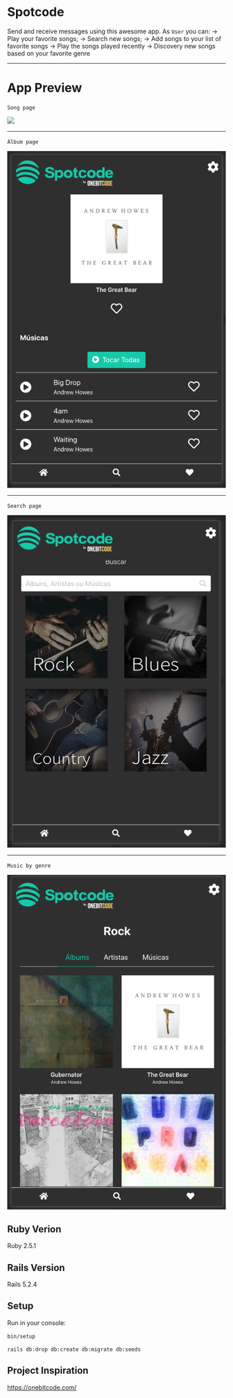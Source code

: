 # Spotcode
Send and receive messages using this awesome app.
As `User` you can:
  -> Play your favorite songs;
  -> Search new songs;
  -> Add songs to your list of favorite songs
  -> Play the songs played recently
  -> Discovery new songs based on your favorite genre
- - - - -
# App Preview
`Song page`

  ![](app/assets/images/readme/chat.png)

- - - - -

`Album page`

  ![](app/assets/images/readme/album.png)

- - - - -

`Search page`

  ![](app/assets/images/readme/search.png)

- - - - -

`Music by genre`

  ![](app/assets/images/readme/genre.png)

## Ruby Verion
Ruby 2.5.1

## Rails Version
Rails 5.2.4

## Setup
Run in your console:
```
bin/setup
```
```
rails db:drop db:create db:migrate db:seeds
```

## Project Inspiration
https://onebitcode.com/
